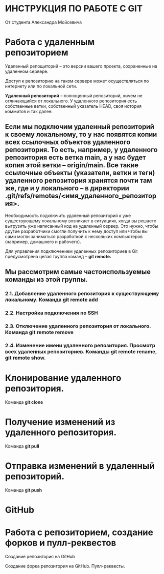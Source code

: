 # **ИНСТРУКЦИЯ ПО РАБОТЕ С GIT**
От студента Александра Мойсевича

__Работа с удаленным репозиторием__ 
=
Удаленный репощиторий – это версии вашего проекта, сохраненные на удаленном сервере. 

Доступ к репозиторию на таком сервере может осуществляться по интернету или по локальной сети.

**Удаленный репозиторий** – полноценный репозиторий, ничем не отличающийся от локального. У удаленного репозитория есть собственные ветки, собственный указатель HEAD, своя история коммитов и так далее.

## Если мы подключим удаленный репозиторий к своему локальному, то у нас появятся копии всех ссылочных объектов удаленного репозитория. То есть, например, у удаленного репозитория есть ветка main, а у нас будет копия этой ветки – **origin/main**. Все такие ссылочные объекты (указатели, ветки и теги) удаленного репозитория хранятся почти там же, где и у локального – в директории .**git/refs/remotes/<имя_удаленного_репозитория>.**

Необходимость подключить удаленный репозиторий к уже существующему локальному возникает в ситуациях, когда вы решаете выгрузить уже написанный код на удаленный сервер. Это нужно, чтобы другие разработчики смогли получить к нему доступ или чтобы вы сами могли заниматься разработкой с нескольких компьютеров (например, домашнего и рабочего).

Для управления подключением удаленных репозиториев в Git предусмотрена целая группа команд – **git remote.** 

## Мы рассмотрим самые частоиспользуемые команды из этой группы.

### 2.1. Добавление удаленного репозитория к существующему локальному. Команда **git remote add**

### 2.2. Настройка подключения по **SSH**

### 2.3. Отключение удаленного репозитория от локального. Команда **git remote remove**

### 2.4. Изменение имени удаленного репозитория. Просмотр всех удаленных репозиториев. Команды **git remote rename, git remote show.**

# Клонирование удаленного репозитория.
Команда **git clone**

# Получение изменений из удаленного репозитория. 
Команда **git pull**

# Отправка изменений в удаленный репозиторий. 
Команда **git push**

# **GitHub**

# Работа с репозиторием, создание форков и пулл-реквестов

Создание репозитория на GitHub

Создание форка репозитория на GitHub. Пулл-реквесты.


